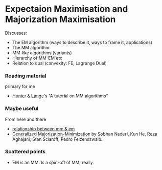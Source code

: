 # Expectaion Maximisation and Majorization Maximisation

Discusses:
* The EM algorithm (ways to describe it, ways to frame it, applications)
* The MM algorithm
* MM-like algorithms (variants)
* Hierarchy of MM-EM etc
* Relation to dual (convexity: FE, Lagrange Dual)

### Reading material
primary for me
* [Hunter & Lange](http://yaroslavvb.com/papers/hunter-tutorial.pdf)'s "A tutorial on MM algorithms"

### Maybe useful
From here and there
* [relationship between mm & em](https://stats.stackexchange.com/questions/44513/the-relationship-between-expectation-maximization-and-majorization-minimization)
* [Generalized Majorization-Minimization](https://proceedings.mlr.press/v97/parizi19a/parizi19a.pdf) by Sobhan Naderi, Kun He, Reza Aghajani, Stan Sclaroff, Pedro Felzenszwalb.

### Scattered points
* EM is an MM. Is a spin-off of MM, really.
